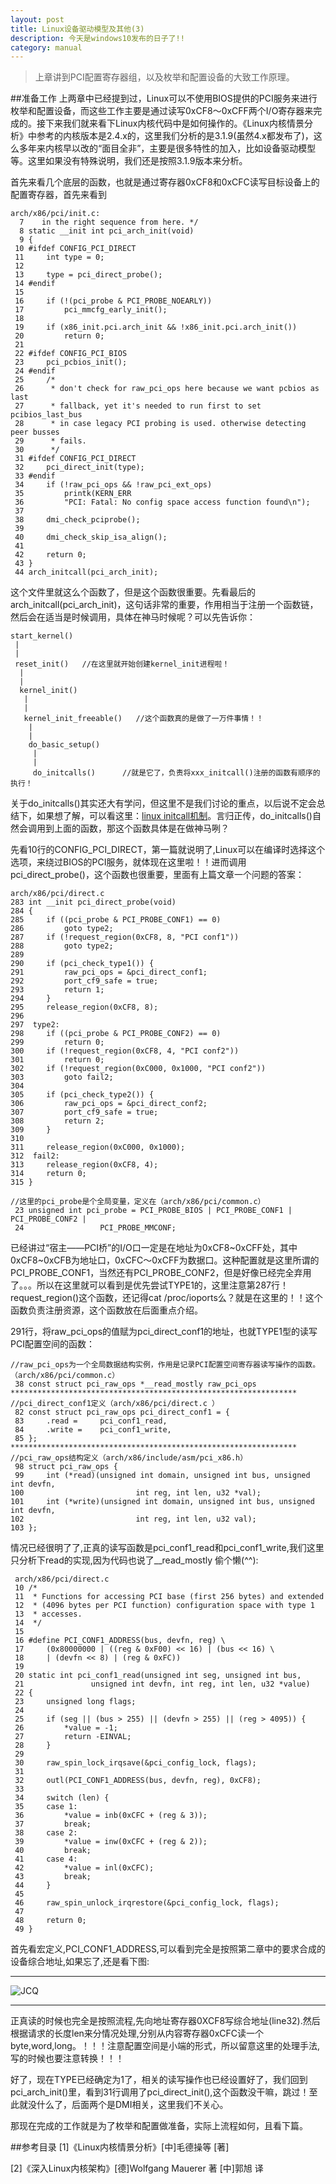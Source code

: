 ```yaml
---
layout: post
title: Linux设备驱动模型及其他(3)
description: 今天是windows10发布的日子了!!
category: manual
---
```


>上章讲到PCI配置寄存器组，以及枚举和配置设备的大致工作原理。

##准备工作
上两章中已经提到过，Linux可以不使用BIOS提供的PCI服务来进行枚举和配置设备，而这些工作主要是通过读写0xCF8～0xCFF两个I/O寄存器来完成的。接下来我们就来看下Linux内核代码中是如何操作的。《Linux内核情景分析》中参考的内核版本是2.4.x的，这里我们分析的是3.1.9(虽然4.x都发布了)，这么多年来内核早以改的“面目全非”，主要是很多特性的加入，比如设备驱动模型等。这里如果没有特殊说明，我们还是按照3.1.9版本来分析。

首先来看几个底层的函数，也就是通过寄存器0xCF8和0xCFC读写目标设备上的配置寄存器，首先来看到

	arch/x86/pci/init.c:
	  7    in the right sequence from here. */
	  8 static __init int pci_arch_init(void)
	  9 {
	 10 #ifdef CONFIG_PCI_DIRECT
	 11     int type = 0;
	 12
	 13     type = pci_direct_probe();
	 14 #endif
	 15 
	 16     if (!(pci_probe & PCI_PROBE_NOEARLY))
	 17         pci_mmcfg_early_init();
	 18 
	 19     if (x86_init.pci.arch_init && !x86_init.pci.arch_init())
	 20         return 0;
	 21 
	 22 #ifdef CONFIG_PCI_BIOS
	 23     pci_pcbios_init();
	 24 #endif
	 25     /*
	 26      * don't check for raw_pci_ops here because we want pcbios as last
	 27      * fallback, yet it's needed to run first to set pcibios_last_bus
	 28      * in case legacy PCI probing is used. otherwise detecting peer busses
	 29      * fails.
	 30      */
	 31 #ifdef CONFIG_PCI_DIRECT
	 32     pci_direct_init(type);
	 33 #endif
	 34     if (!raw_pci_ops && !raw_pci_ext_ops)
	 35         printk(KERN_ERR
	 36         "PCI: Fatal: No config space access function found\n");
	 37 
	 38     dmi_check_pciprobe();
	 39 
	 40     dmi_check_skip_isa_align();
	 41 
	 42     return 0;
	 43 }
	 44 arch_initcall(pci_arch_init); 

这个文件里就这么个函数了，但是这个函数很重要。先看最后的arch_initcall(pci_arch_init)，这句话非常的重要，作用相当于注册一个函数链，然后会在适当是时候调用，具体在神马时候呢？可以先告诉你：

	start_kernel()
	 |
	 |
	 reset_init()   //在这里就开始创建kernel_init进程啦！
	  |
	  |
	  kernel_init()
	   |
	   |
	   kernel_init_freeable()   //这个函数真的是做了一万件事情！！
	    |
	    |
	    do_basic_setup()
	     |
	     |
	     do_initcalls()      //就是它了，负责将xxx_initcall()注册的函数有顺序的执行！

关于do_initcalls()其实还大有学问，但这里不是我们讨论的重点，以后说不定会总结下，如果想了解，可以看这里：<a href="http://blog.csdn.net/ericghw/article/details/8302689">linux initcall机制</a>。言归正传，do_initcalls()自然会调用到上面的函数，那这个函数具体是在做神马咧？


先看10行的CONFIG_PCI_DIRECT，第一篇就说明了,Linux可以在编译时选择这个选项，来绕过BIOS的PCI服务，就体现在这里啦！！进而调用pci_direct_probe()，这个函数也很重要，里面有上篇文章一个问题的答案：

	arch/x86/pci/direct.c
	283 int __init pci_direct_probe(void)
	284 {  
	285     if ((pci_probe & PCI_PROBE_CONF1) == 0)
	286         goto type2;
	287     if (!request_region(0xCF8, 8, "PCI conf1"))
	288         goto type2;
	289    
	290     if (pci_check_type1()) {
	291         raw_pci_ops = &pci_direct_conf1;
	292         port_cf9_safe = true;
	293         return 1;
	294     }
	295     release_region(0xCF8, 8);
	296    
	297  type2:
	298     if ((pci_probe & PCI_PROBE_CONF2) == 0)
	299         return 0;
	300     if (!request_region(0xCF8, 4, "PCI conf2"))
	301         return 0;
	302     if (!request_region(0xC000, 0x1000, "PCI conf2"))
	303         goto fail2;
	304    
	305     if (pci_check_type2()) {
	306         raw_pci_ops = &pci_direct_conf2;
	307         port_cf9_safe = true;
	308         return 2;
	309     }
	310    
	311     release_region(0xC000, 0x1000);
	312  fail2:
	313     release_region(0xCF8, 4);
	314     return 0;
	315 } 

	//这里的pci_probe是个全局变量，定义在（arch/x86/pci/common.c）	
	 23 unsigned int pci_probe = PCI_PROBE_BIOS | PCI_PROBE_CONF1 | PCI_PROBE_CONF2 | 
 	 24                 PCI_PROBE_MMCONF;

已经讲过“宿主——PCI桥”的I/O口一定是在地址为0xCF8~0xCFF处，其中0xCF8~0xCFB为地址口，0xCFC～0xCFF为数据口。这种配置就是这里所谓的PCI_PROBE_CONF1，当然还有PCI_PROBE_CONF2，但是好像已经完全弃用了。。。所以在这里就可以看到是优先尝试TYPE1的，这里注意第287行！request_region()这个函数，还记得cat /proc/ioports么？就是在这里的！！这个函数负责注册资源，这个函数放在后面重点介绍。

291行，将raw_pci_ops的值赋为pci_direct_conf1的地址，也就TYPE1型的读写PCI配置空间的函数：

	//raw_pci_ops为一个全局数据结构实例，作用是记录PCI配置空间寄存器读写操作的函数。（arch/x86/pci/common.c）
	 38 const struct pci_raw_ops *__read_mostly raw_pci_ops
	****************************************************************
	//pci_direct_conf1定义（arch/x86/pci/direct.c ）
	 82 const struct pci_raw_ops pci_direct_conf1 = {
	 83     .read =     pci_conf1_read,
	 84     .write =    pci_conf1_write,
	 85 };
	****************************************************************
	//pci_raw_ops结构定义（arch/x86/include/asm/pci_x86.h）
	 98 struct pci_raw_ops { 
	 99     int (*read)(unsigned int domain, unsigned int bus, unsigned int devfn,
	100                         int reg, int len, u32 *val);
	101     int (*write)(unsigned int domain, unsigned int bus, unsigned int devfn,
	102                         int reg, int len, u32 val);
	103 };

情况已经很明了了,正真的读写函数是pci_conf1_read和pci_conf1_write,我们这里只分析下read的实现,因为代码也说了__read_mostly 偷个懒(^^):

	 arch/x86/pci/direct.c
	 10 /*
	 11  * Functions for accessing PCI base (first 256 bytes) and extended
	 12  * (4096 bytes per PCI function) configuration space with type 1
	 13  * accesses.
	 14  */
	 15  
	 16 #define PCI_CONF1_ADDRESS(bus, devfn, reg) \
	 17     (0x80000000 | ((reg & 0xF00) << 16) | (bus << 16) \
	 18     | (devfn << 8) | (reg & 0xFC))
	 19    
	 20 static int pci_conf1_read(unsigned int seg, unsigned int bus,
	 21               unsigned int devfn, int reg, int len, u32 *value)
	 22 {  
	 23     unsigned long flags;
	 24    
	 25     if (seg || (bus > 255) || (devfn > 255) || (reg > 4095)) {
	 26         *value = -1;
	 27         return -EINVAL;
	 28     }
	 29    
	 30     raw_spin_lock_irqsave(&pci_config_lock, flags);
	 31    
	 32     outl(PCI_CONF1_ADDRESS(bus, devfn, reg), 0xCF8);
	 33    
	 34     switch (len) {
	 35     case 1:
	 36         *value = inb(0xCFC + (reg & 3));
	 37         break;
	 38     case 2:
	 39         *value = inw(0xCFC + (reg & 2));
	 40         break;
	 41     case 4:
	 42         *value = inl(0xCFC);
	 43         break;
	 44     }
	 45    
	 46     raw_spin_unlock_irqrestore(&pci_config_lock, flags);
	 47    
	 48     return 0;
	 49 }  

首先看宏定义,PCI_CONF1_ADDRESS,可以看到完全是按照第二章中的要求合成的设备综合地址,如果忘了,还是看下图:
***
![JCQ](/images/JCQ.png)
***
正真读的时候也完全是按照流程,先向地址寄存器0XCF8写综合地址(line32).然后根据请求的长度len来分情况处理,分别从内容寄存器0xCFC读一个byte,word,long。！！！注意配置空间是小端的形式，所以留意这里的处理手法,写的时候也要注意转换！！！


好了，现在TYPE已经确定为1了，相关的读写操作也已经设置好了，我们回到pci_arch_init()里，看到31行调用了pci_direct_init(),这个函数没干嘛，跳过！至此就没什么了，后面两个是DMI相关，这里我们不关心。



那现在完成的工作就是为了枚举和配置做准备，实际上流程如何，且看下篇。


##参考目录
[1]《Linux内核情景分析》[中]毛德操等 [著]

[2]《深入Linux内核架构》[德]Wolfgang Mauerer 著 [中]郭旭 译



